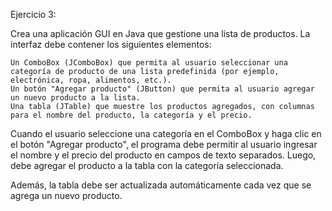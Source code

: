 Ejercicio 3:

Crea una aplicación GUI en Java que gestione una lista de productos. La interfaz debe contener los siguientes elementos:

    Un ComboBox (JComboBox) que permita al usuario seleccionar una categoría de producto de una lista predefinida (por ejemplo, electrónica, ropa, alimentos, etc.).
    Un botón "Agregar producto" (JButton) que permita al usuario agregar un nuevo producto a la lista.
    Una tabla (JTable) que muestre los productos agregados, con columnas para el nombre del producto, la categoría y el precio.

Cuando el usuario seleccione una categoría en el ComboBox y haga clic en el botón "Agregar producto", el programa debe permitir al usuario ingresar el nombre y el precio del producto en campos de texto separados. Luego, debe agregar el producto a la tabla con la categoría seleccionada.

Además, la tabla debe ser actualizada automáticamente cada vez que se agrega un nuevo producto.

